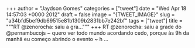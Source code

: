 
+++
author = "Jaydson Gomes"
categories = ["tweet"]
date = "Wed Apr 18 14:57:03 +0000 2012"
draft = false
image = "{TWEET_IMAGE}"
slug = "a34bfd5bef9db69515e81b1309b2831bb7e242bf"
tags = ["tweet"]
title = """RT @zenorocha: saiu a gra..."""
+++
RT @zenorocha: saiu a grade do @pernambucojs ~ quero ver todo mundo acordando cedo, porque às 9h da manhã eu começo abrindo o evento ~ h ...
